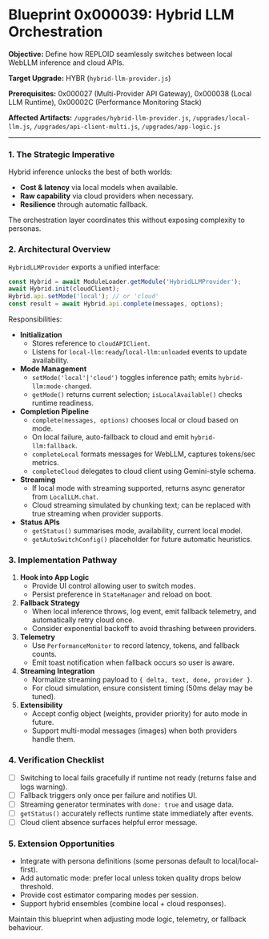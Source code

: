 # Blueprint 0x000039: Hybrid LLM Orchestration

**Objective:** Define how REPLOID seamlessly switches between local WebLLM inference and cloud APIs.

**Target Upgrade:** HYBR (`hybrid-llm-provider.js`)

**Prerequisites:** 0x000027 (Multi-Provider API Gateway), 0x000038 (Local LLM Runtime), 0x00002C (Performance Monitoring Stack)

**Affected Artifacts:** `/upgrades/hybrid-llm-provider.js`, `/upgrades/local-llm.js`, `/upgrades/api-client-multi.js`, `/upgrades/app-logic.js`

---

### 1. The Strategic Imperative
Hybrid inference unlocks the best of both worlds:
- **Cost & latency** via local models when available.
- **Raw capability** via cloud providers when necessary.
- **Resilience** through automatic fallback.

The orchestration layer coordinates this without exposing complexity to personas.

### 2. Architectural Overview
`HybridLLMProvider` exports a unified interface:

```javascript
const Hybrid = await ModuleLoader.getModule('HybridLLMProvider');
await Hybrid.init(cloudClient);
Hybrid.api.setMode('local'); // or 'cloud'
const result = await Hybrid.api.complete(messages, options);
```

Responsibilities:
- **Initialization**
  - Stores reference to `cloudAPIClient`.
  - Listens for `local-llm:ready`/`local-llm:unloaded` events to update availability.
- **Mode Management**
  - `setMode('local'|'cloud')` toggles inference path; emits `hybrid-llm:mode-changed`.
  - `getMode()` returns current selection; `isLocalAvailable()` checks runtime readiness.
- **Completion Pipeline**
  - `complete(messages, options)` chooses local or cloud based on mode.
  - On local failure, auto-fallback to cloud and emit `hybrid-llm:fallback`.
  - `completeLocal` formats messages for WebLLM, captures tokens/sec metrics.
  - `completeCloud` delegates to cloud client using Gemini-style schema.
- **Streaming**
  - If local mode with streaming supported, returns async generator from `LocalLLM.chat`.
  - Cloud streaming simulated by chunking text; can be replaced with true streaming when provider supports.
- **Status APIs**
  - `getStatus()` summarises mode, availability, current local model.
  - `getAutoSwitchConfig()` placeholder for future automatic heuristics.

### 3. Implementation Pathway
1. **Hook into App Logic**
   - Provide UI control allowing user to switch modes.
   - Persist preference in `StateManager` and reload on boot.
2. **Fallback Strategy**
   - When local inference throws, log event, emit fallback telemetry, and automatically retry cloud once.
   - Consider exponential backoff to avoid thrashing between providers.
3. **Telemetry**
   - Use `PerformanceMonitor` to record latency, tokens, and fallback counts.
   - Emit toast notification when fallback occurs so user is aware.
4. **Streaming Integration**
   - Normalize streaming payload to `{ delta, text, done, provider }`.
   - For cloud simulation, ensure consistent timing (50ms delay may be tuned).
5. **Extensibility**
   - Accept config object (weights, provider priority) for auto mode in future.
   - Support multi-modal messages (images) when both providers handle them.

### 4. Verification Checklist
- [ ] Switching to local fails gracefully if runtime not ready (returns false and logs warning).
- [ ] Fallback triggers only once per failure and notifies UI.
- [ ] Streaming generator terminates with `done: true` and usage data.
- [ ] `getStatus()` accurately reflects runtime state immediately after events.
- [ ] Cloud client absence surfaces helpful error message.

### 5. Extension Opportunities
- Integrate with persona definitions (some personas default to local/local-first).
- Add automatic mode: prefer local unless token quality drops below threshold.
- Provide cost estimator comparing modes per session.
- Support hybrid ensembles (combine local + cloud responses).

Maintain this blueprint when adjusting mode logic, telemetry, or fallback behaviour.
